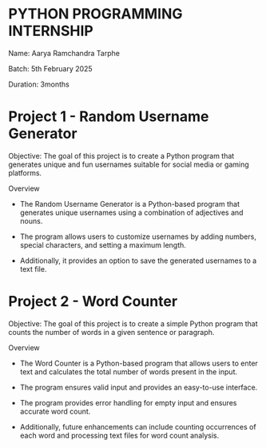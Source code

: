 # PYTHON PROGRAMMING INTERNSHIP

Name: Aarya Ramchandra Tarphe

Batch: 5th February 2025

Duration: 3months

# Project 1 - Random Username Generator

Objective: The goal of this project is to create a Python program that generates unique and fun usernames suitable for social media or gaming platforms.

Overview

- The Random Username Generator is a Python-based program that generates unique usernames using a combination of adjectives and nouns.
  
- The program allows users to customize usernames by adding numbers, special characters, and setting a maximum length.
  
- Additionally, it provides an option to save the generated usernames to a text file.

# Project 2 - Word Counter

 Objective: The goal of this project is to create a simple Python program that counts the number of words in a given sentence or paragraph.

 Overview

- The Word Counter is a Python-based program that allows users to enter text and calculates the total number of words present in the input.
  
- The program ensures valid input and provides an easy-to-use interface.

- The program provides error handling for empty input and ensures accurate word count.
  
- Additionally, future enhancements can include counting occurrences of each word and processing text files for word count analysis.


